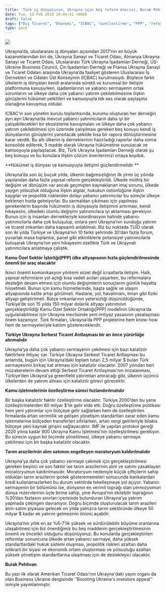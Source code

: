 ```yaml
---
title: 'Türk iş dünyasının, Ukrayna için beş reform önerisi, Burak Pehlivan'
date: Tue, 13 Feb 2018 19:44:41 +0000
draft: false
tags: ["Dış Ticaret", "Ekonomi", "ICBAC", "ozellestirme", "PPP", "reform", "tarım", "TUİD", "TUİD (Türk Ukrayna İşadamları Derneği)", "Türkiye Ukrayna Serbest Ticaret Antlaşması", "Ukrayna", "Uluslarası İlişkiler"]
type: post
---
```


![](http://burakpehlivan.org/wp-content/uploads/2018/02/Screen-Shot-2018-02-13-at-9.30.38-PM.png)


Ukrayna’da, uluslararası iş dünyaları açısından 2017’nin en büyük kazanımlarından biri de, Ukrayna Sanayi ve Ticaret Odası, Almanya Ukrayna Sanayi ve Ticaret Odası, Uluslararası Türk Ukrayna İşadamları Derneği, US-Ukraine Business Council, Çin İşadamları Derneği ve Fransa Ukrayna Sanayi ve Ticaret Odaları arasında Ukrayna’da faaliyet gösteren Uluslararası İş Dernekleri ve Odaları Üst Konseyinin (ICBAC) kurulmasıydı. Böylece farklı ülkelerin iş dünyaları kendi aralarında sürekli ve kurumsal bir iletişim platformuna kavuşurken, işadamlarının ve yabancı sermayenin ortak sorunlarını ve ülkeye daha çok yabancı yatırım çekilebilmesine ilişkin görüşlerini hükümet yetkilileri ve kamuoyuyla tek ses olarak paylaşma olanağına kavuşmuş oldular.




ICBAC’ın son yönetim kurulu toplantısında, kurumu oluşturan her derneğin ayrı ayrı Ukrayna’da mevcut yabancı yatırımcıların daha iyi bir çalışabilecekleri bir ekosisteme kavuşmaları ve ülkeye daha çok yabancı yatırım çekilebilmesi için üzerinde çalışılması gereken beş konuyu kendi iş dünyalarının görüşlerini yansıtacak şekilde kısa bir rapora dönüştürmesine karar verdik. Bu altı ülkenin iş derneklerinin hazırladığı raporlar daha sonra konsolide edilerek, 5 madde olarak Ukrayna hükümetine sunulacak ve kamuoyuyla paylaşılacak. Biz, Türk Ukrayna İşadamları Derneği olarak şu beş konuyu ve bu konulara ilişkin çözüm önerilerimizi ortaya koyduk.


**Hükümet iş dünyası ve kamuoyuyla iletişimi güçlendirmelidir **


Ukrayna’da son üç buçuk yılda, ülkenin bağımsızlığının ilk yirmi üç yılında yapılandan daha fazla yapısal reform gerçekleştirildi. Ülkede müthiş bir değişim ve dönüşüm var ancak geçmişten kaynaklanan imaj sorunu, ülkede yaygın yolsuzluk olduğuna ilişkin algılar, hukukun üstünlüğüne ilişkin kaygılar ve jeopolitik risklerden dolayı yabancı yatırımcılar bu süreçte ülkeye beklenen hızda gelmiyorlar. Bu sarmaldan çıkılması için yapılması gerekenlerin başında hükümetin iş dünyasıyla iletişimini artırması, kendi hikayesini, ülkedeki olumlu değişimi yatırımcılara iyi aktarması gerekiyor. Bunun için iş insanları dernekleriyle koordinasyon halinde yabancı yatırımcılarla daha çok buluşulup, onlara yeni Ukrayna’nın sunduğu yatırım ve ticaret imkanları daha kapsamlı anlatılmalı. Biz bu noktada TUİD olarak son iki yılda Türkiye ve Ukrayna’nın 10 farklı şehrinde 30’dan fazla forum, yuvarlak masa toplantısı, panel gibi etkinliklerle potansiyel yatırımcılarla buluşarak Ukrayna’nın yeni hikayesini özellikle Türk ve Ukraynalı yatırımcılara anlatmaya çalıştık.


**Kamu Özel Sektör İşbirliği(PPP) ülke altyapısının hızla güçlendirilmesinde önemli bir araç olacaktır**


İkinci önemli komünikasyon yöntemi sözel değil icraatlarla iletişim. Halk, yapısal reformların yol açtığı kısa vadeli acıları yaşarken, bu reformalara desteğin devam etmesi için olumlu değişimlerin sonuçlarını günlük hayatta hissetmeli. Bunun için kamu hizmetlerinde, başta sağlık ve ulaşım altyapısında kalite artışı görülmeli. Hastane, yol, havalimanı, liman gibi fiziki altyapı geliştirilmeli. Bütçe imkanlarının yetersizliği düşünüldüğünde, Türkiye’de son 15 yılda 150 milyar dolarlık altyapı yatırımının gerçekleştirildiği Kamu Özel Sektör Ortaklığı(PPP) modelinin Ukrayna’da uygulanabilmesi için Ukrayna meclisinde yeni imtiyaz yasasının yasalaşması önem kazanıyor. Türk firmaları, Ukrayna’da PPP projelerine hem know-how hem de sermayeleriyle katılım göstereceklerdir.

**Türkiye Ukrayna Serbest Ticaret Antlaşması bir an önce yürürlüğe alınmalıdır**


Ukrayna’ya daha çok yabancı sermayenin çekilmesi için bazı katalizör faktörlere ihtiyaç var. Türkiye Ukrayna Serbest Ticaret Antlaşması bu anlamda, bugün için Ukrayna’daki toplam tutarı 2,5 milyar $ bulan Türk sermayesinin birkaç kat artması için katalizör olacaktır. 2007 yılından beri müzakerelerin devam ettiği Serbest Ticaret Antlaşması’nın imzalanması, Türkiye’den Ukrayna’ya greenfield yatırımları artıracağı gibi, ülkenin üçüncü ülkelerden de yatırım alması için katalizör görevi görecektir.


**Kamu işletmelerinin özelleştirme süreci hızlandırılmalıdır**


Bir başka katalizör faktör özelleştirme olacaktır. Türkiye 2000’den bu yana özelleştirmelerden 60 milyar $’lık gelir elde etti. Doğru özelleştirme politikası hem yeni yatırımlar için bütçeye gelir sağlarken hem de özelleştirilen firmalarda artan verimlilik ve gelişen yönetişim standartları zarar eden kamu işletmelerine bütçeden transferleri sıfırlarken, artan vergi gelirleriyle bilakis bütçeye yeni kaynak girişini sağlayacaktır. IMF ile yapılan protokol gereği 2020 yılına kadar 900 Ukrayna Kamu İşletmesi’nin özelleştirilmesi gerekiyor. Bu sürecin uygun bir biçimde yönetilmesi, ülkeye yabancı sermaye çekilmesi için bir başka katalizör olacaktır.


**Tarım arazilerinin alım satımını engelleyen moratoryum kaldırılmalıdır**


Ukrayna’ya daha çok yabancı sermaye çekmek için gerçekleştirilmesi gereken beşinci ve son faktör ise tarım arazilerinin alım ve satımı yasaklayan moratoryumun kaldırılmasıdır. Moratoryum nedeniyle küçük çiftçilerin sahip oldukları tarım arazilerini ipotek gösterememeleri sonucunda bankalardan kredi kullanamazlarken bu durum sektörde tekelleşmeye yol açıyor. Yabancı sermayenin bir bölümünü ise, dünyanın en verimli toprağı olan çernozyomun dünya rezervlerinin üçte birine sahip, yine Avrupa’nın ekilebilir toprağının %30’dan fazlasını sınırları içerisinde bulunduran Ukrayna’ya yatırım yapmada çekingen davranıyor. Doğru biçimde oluşturulacak tarım arazileri alım-satım piyasası gelecek on yılda yalnızca tarım sektöründe ülkeye 50 milyar $ kadar ek yatırım gelmesinin önünü açabilir.




Ukrayna’nın yıllık en az %6-7’lik yüksek ve sürdürülebilir büyüme oranlarına ulaşabilmesi için biz önerdiğimiz bu beş maddenin gerçekleştirilmesinin önemli ve öncelikli olduğunu düşünüyoruz. Bu konularda gerçekleştirilen reformlar sonuncuna ülkede artan yabancı sermaye, daha yüksek standartlardaki hukuk sistemi oluşması, jeopolitik riskleri azaltan daha istikrarlı bir siyasi ve ekonomik ortam oluşturması ve yolsuzluğu azaltan yüksek yönetişim standartlarına ulaşılması için de destekleyici olacaktır.




**Burak Pehlivan**


Bu yazı ilk olarak Amerikan Ticaret Odası'nın Ukrayna'daki yayın organı da olan Business Ukraine dergisinde ''Boosting Ukraine's investors appeal'' ismiyle yayımlanmıştır.
